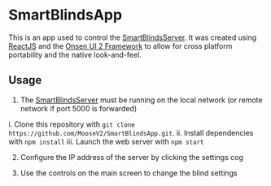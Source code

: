 # SmartBlindsApp

This is an app used to control the [SmartBlindsServer](https://github.com/studiousKych/SmartBlindsProject). It was created using [ReactJS](https://reactjs.org) and the [Onsen UI 2 Framework](https://onsen.io) to allow for cross platform portability and the native look-and-feel.


## Usage

1. The [SmartBlindsServer](https://github.com/studiousKych/SmartBlindsProject) must be running on the local network (or remote network if port 5000 is forwarded)

  i. Clone this repository with `git clone https://github.com/MooseV2/SmartBlindsApp.git`.
  ii. Install dependencies with `npm install`
  iii. Launch the web server with `npm start`

2. Configure the IP address of the server by clicking the settings cog

3. Use the controls on the main screen to change the blind settings
